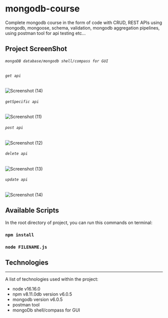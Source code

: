 # mongodb-course
Complete mongodb course in the form of code with CRUD, REST APIs using mongodb, mongoose, schema, validation, mongodb aggregation pipelines, using postman tool for api testing etc...

## Project ScreenShot
###### `mongoDB database/mongodb shell/compass for GUI`

###### `get api`
![Screenshot (14)](https://user-images.githubusercontent.com/114060450/226344144-9bb3f948-31c4-4fb7-87bf-d27b6cdb75f3.png)

###### `getSpecific api`
![Screenshot (11)](https://user-images.githubusercontent.com/114060450/226344262-a04932bb-829c-4301-95ac-7e3f65691a63.png)

###### `post api`
![Screenshot (12)](https://user-images.githubusercontent.com/114060450/226344355-6058af3c-0943-4940-ad4d-4210b57e24b2.png)

###### `delete api`
![Screenshot (13)](https://user-images.githubusercontent.com/114060450/226344408-0687929c-aeb0-4e04-adf8-6720a4907655.png)

###### `update api`
![Screenshot (14)](https://user-images.githubusercontent.com/114060450/226345958-828061e2-acb4-415e-bd2a-e9a6fbc82845.png)


## Available Scripts

In the root directory of project, you can run this commands on terminal:
### `npm install`
### `node FILENAME.js`

## Technologies
***
A list of technologies used within the project:
* node v16.16.0
* npm v8.11.0db version v6.0.5
* mongodb version v6.0.5
* postman tool
* mongoDb shell/compass for GUI

